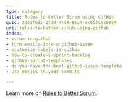 ```yaml
---
type: category
title: Rules to Better Scrum using GitHub
guid: 3d02f6dc-273d-4480-8504-ec65065c6894
uri: rules-to-better-scrum-using-github
index:
- scrum-in-github
- turn-emails-into-a-github-issue
- customize-labels-in-github
- how-to-create-a-sprint-backlog
- github-sprint-templates
- do-you-have-the-best-github-issue-template
- use-emojis-in-your-commits

---
```


Learn more on [Rules to Better Scrum](/rules-to-better-scrum).
